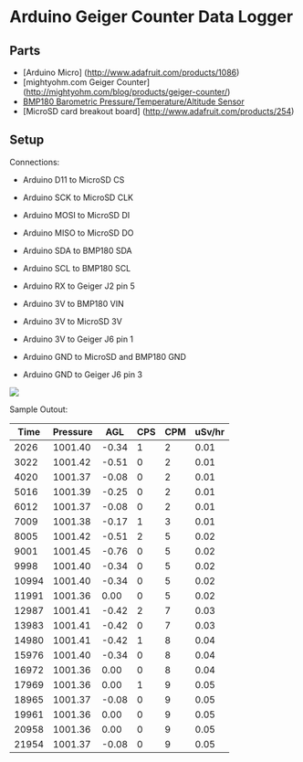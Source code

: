 # Arduino Geiger Counter Data Logger

## Parts

 * [Arduino Micro] (http://www.adafruit.com/products/1086)
 * [mightyohm.com Geiger Counter] (http://mightyohm.com/blog/products/geiger-counter/)
 * [BMP180 Barometric Pressure/Temperature/Altitude Sensor](http://www.adafruit.com/product/1603)
 * [MicroSD card breakout board] (http://www.adafruit.com/products/254)

## Setup

Connections:

 * Arduino D11 to MicroSD CS
 * Arduino SCK to MicroSD CLK
 * Arduino MOSI to MicroSD DI
 * Arduino MISO to MicroSD DO
 * Arduino SDA to BMP180 SDA
 * Arduino SCL to BMP180 SCL
 * Arduino RX to Geiger J2 pin 5

 * Arduino 3V to BMP180 VIN
 * Arduino 3V to MicroSD 3V 
 * Arduino 3V to Geiger J6 pin 1
 * Arduino GND to MicroSD and BMP180 GND
 * Arduino GND to Geiger J6 pin 3

<img src="https://pbs.twimg.com/media/CAHHUbwVAAAepSg.jpg:large"/>

Sample Outout:

| Time  | Pressure | AGL   | CPS | CPM | uSv/hr |
|-------|----------|-------|-----|-----|--------|
| 2026  | 1001.40  | -0.34 | 1   | 2   | 0.01   |
| 3022  | 1001.42  | -0.51 | 0   | 2   | 0.01   |
| 4020  | 1001.37  | -0.08 | 0   | 2   | 0.01   |
| 5016  | 1001.39  | -0.25 | 0   | 2   | 0.01   |
| 6012  | 1001.37  | -0.08 | 0   | 2   | 0.01   |
| 7009  | 1001.38  | -0.17 | 1   | 3   | 0.01   |
| 8005  | 1001.42  | -0.51 | 2   | 5   | 0.02   |
| 9001  | 1001.45  | -0.76 | 0   | 5   | 0.02   |
| 9998  | 1001.40  | -0.34 | 0   | 5   | 0.02   |
| 10994 | 1001.40  | -0.34 | 0   | 5   | 0.02   |
| 11991 | 1001.36  | 0.00  | 0   | 5   | 0.02   |
| 12987 | 1001.41  | -0.42 | 2   | 7   | 0.03   |
| 13983 | 1001.41  | -0.42 | 0   | 7   | 0.03   |
| 14980 | 1001.41  | -0.42 | 1   | 8   | 0.04   |
| 15976 | 1001.40  | -0.34 | 0   | 8   | 0.04   |
| 16972 | 1001.36  | 0.00  | 0   | 8   | 0.04   |
| 17969 | 1001.36  | 0.00  | 1   | 9   | 0.05   |
| 18965 | 1001.37  | -0.08 | 0   | 9   | 0.05   |
| 19961 | 1001.36  | 0.00  | 0   | 9   | 0.05   |
| 20958 | 1001.36  | 0.00  | 0   | 9   | 0.05   |
| 21954 | 1001.37  | -0.08 | 0   | 9   | 0.05   |